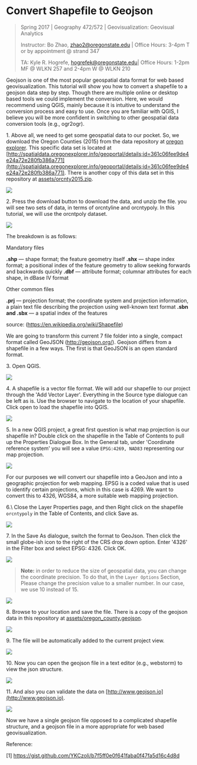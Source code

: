# Convert Shapefile to Geojson

> Spring 2017 | Geography 472/572 | Geovisualization: Geovisual Analytics
>
> Instructor: Bo Zhao, zhao2@oregonstate.edu | Office Hours: 3-4pm T or by appointment @ strand 347
>
> TA: Kyle R. Hogrefe, hogrefek@oregonstate.edu| Office Hours: 1-2pm MF @ WLKN 257 and 2-4pm W @ WLKN 210

Geojson is one of the most popular geospatial data format for web based geovisualization. This tutorial will show you how to convert a shapefile to a geojson data step by step. Though there are multiple online or desktop based tools we could implement the conversion. Here, we would recommend using QGIS, mainly because it is intuitive to understand the conversion process and easy to use. Once you are familiar with QGIS, I believe you will be more confident in switching to other geospatial data conversion tools (e.g., ogr2ogr).

1\. Above all, we need to get some geospatial data to our pocket. So, we download the Oregon Counties (2015) from the data repository at [oregon explorer](http://oregonexplorer.info/data). This specific data set is located at [http://spatialdata.oregonexplorer.info/geoportal/details;id=361c06fee9de4e24a72e280fb386a771](http://spatialdata.oregonexplorer.info/geoportal/details;id=361c06fee9de4e24a72e280fb386a771). There is another copy of this data set in this repository at [assets/orcnty2015.zip](assets/orcnty2015.zip). 

![](img/oregon_county_download.png)

2\. Press the download button to download the data, and unzip the file. you will see two sets of data, in terms of orcntyline and orcntypoly. In this tutorial, we will use the orcntpoly dataset.

![](img/oregon_county_download_folder.png)

The breakdown is as follows:

Mandatory files

**.shp** — shape format; the feature geometry itself
**.shx** — shape index format; a positional index of the feature geometry to allow seeking forwards and backwards quickly
**.dbf** — attribute format; columnar attributes for each shape, in dBase IV format

Other common files

**.prj** — projection format; the coordinate system and projection information, a plain text file describing the projection using well-known text format
**.sbn and .sbx** — a spatial index of the features

source: (https://en.wikipedia.org/wiki/Shapefile)

We are going to transform this current 7 file folder into a single, compact format called GeoJSON (http://geojson.org/). Geojson differs from a shapefile in a few ways. The first is that GeoJSON is an open standard format. 

3\. Open QGIS.

![](img/qgis-interface.png)

4\. A shapefile is a vector file format. We will add our shapefile to our project through the 'Add Vector Layer'. Everything in the Source type dialogue can be left as is. Use the browser to navigate to the location of your shapefile. Click open to load the shapefile into QGIS.

![](img/qgis-open-data.png)

5\. In a new QGIS project, a great first question is what map projection is our shapefile in? Double click on the shapefile in the Table of Contents to pull up the Properties Dialogue Box. In the General tab, under 'Coordinate reference system' you will see a value `EPSG:4269, NAD83` representing our map projection. 

![](img/qgis-general-tab.png)


For our purposes we will convert our shapefile into a GeoJson and into a geographic projection for web mapping. EPSG is a coded value that is used to identify certain projections, which in this case is 4269. We want to convert this to 4326, WGS84, a more suitable web mapping projection.

6.\ Close the Layer Properties page, and then Right click on the shapefile `orcntypoly` in the Table of Contents, and click Save as.

![](img/qgis-save-as.png)

7\. In the Save As dialogue, switch the format to GeoJson. Then click the small globe-ish icon to the right of the CRS drop down option. Enter '4326' in the Filter box and select EPSG: 4326. Click OK.

![](img/qgis-4326.png)

>**Note:** in order to reduce the size of geospatial data, you can change the coordinate precision. To do that, in the `Layer Options` Section, Please change the precision value to a smaller number. In our case, we use 10 instead of 15.
 
 ![](img/qgis-precision.png)
 

8\. Browse to your location and save the file. There is a copy of the geojson data in this repository at [assets/oregon_county.geojson](assets/oregon_county.geojson).

![](img/qgis-geojson-saveas.png)

9\. The file will be automatically added to the current project view.

![](img/gis-geojson-mapview.png)


10\. Now you can open the geojson file in a text editor (e.g., webstorm) to view the json structure.

![](img/qgis-webstorm-view-geojson.png)

11\. And also you can validate the data on [http://www.geojson.io](http://www.geojson.io).

![](img/qgis-geojson-io.png)

Now we have a single geojson file opposed to a complicated shapefile structure, and a geojson file in a more appropriate for web based geovisualization.

Reference:

[1] https://gist.github.com/YKCzoli/b7f5ff0e0f641faba0f47fa5d16c4d8d